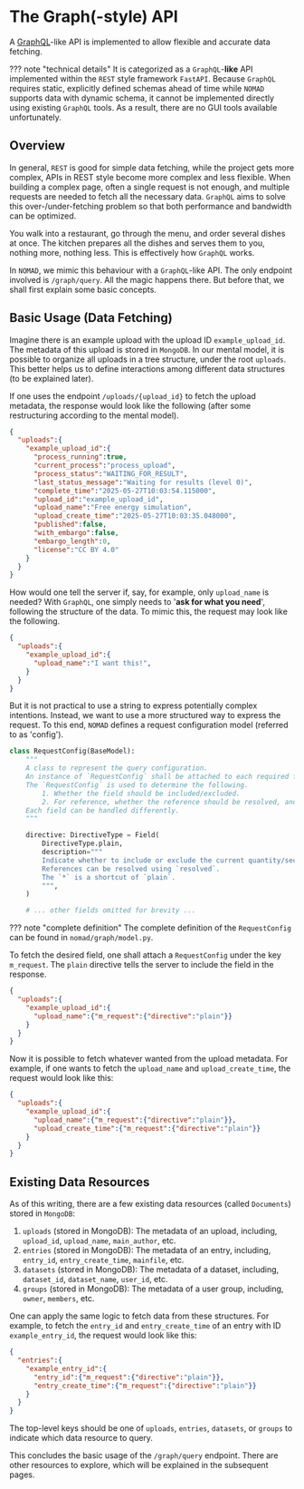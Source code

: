 # The Graph(-style) API

A [GraphQL](https://graphql.org/)-like API is implemented to allow flexible and accurate data fetching.

??? note "technical details"
    It is categorized as a `GraphQL`-**like** API implemented within the `REST` style framework `FastAPI`.
    Because `GraphQL` requires static, explicitly defined schemas ahead of time while `NOMAD` supports data with dynamic schema,
    it cannot be implemented directly using existing `GraphQL` tools.
    As a result, there are no GUI tools available unfortunately.

## Overview

In general, `REST` is good for simple data fetching, while the project gets more complex, APIs in REST style become more complex and less flexible.
When building a complex page, often a single request is not enough, and multiple requests are needed to fetch all the necessary data.
`GraphQL` aims to solve this over-/under-fetching problem so that both performance and bandwidth can be optimized.

You walk into a restaurant, go through the menu, and order several dishes at once.
The kitchen prepares all the dishes and serves them to you, nothing more, nothing less.
This is effectively how `GraphQL` works.

In `NOMAD`, we mimic this behaviour with a `GraphQL`-like API.
The only endpoint involved is `/graph/query`.
All the magic happens there.
But before that, we shall first explain some basic concepts.

## Basic Usage (Data Fetching)

Imagine there is an example upload with the upload ID `example_upload_id`.
The metadata of this upload is stored in `MongoDB`.
In our mental model, it is possible to organize all uploads in a tree structure, under the root `uploads`.
This better helps us to define interactions among different data structures (to be explained later).

If one uses the endpoint `/uploads/{upload_id}` to fetch the upload metadata,
the response would look like the following (after some restructuring according to the mental model).

```json
{
  "uploads":{
    "example_upload_id":{
      "process_running":true,
      "current_process":"process_upload",
      "process_status":"WAITING_FOR_RESULT",
      "last_status_message":"Waiting for results (level 0)",
      "complete_time":"2025-05-27T10:03:54.115000",
      "upload_id":"example_upload_id",
      "upload_name":"Free energy simulation",
      "upload_create_time":"2025-05-27T10:03:35.048000",
      "published":false,
      "with_embargo":false,
      "embargo_length":0,
      "license":"CC BY 4.0"
    }
  }
}
```

How would one tell the server if, say, for example, only `upload_name` is needed?
With `GraphQL`, one simply needs to '**ask for what you need**', following the structure of the data.
To mimic this, the request may look like the following.

```json
{
  "uploads":{
    "example_upload_id":{
      "upload_name":"I want this!",
    }
  }
}
```

But it is not practical to use a string to express potentially complex intentions.
Instead, we want to use a more structured way to express the request.
To this end, `NOMAD` defines a request configuration model (referred to as 'config').

```py
class RequestConfig(BaseModel):
    """
    A class to represent the query configuration.
    An instance of `RequestConfig` shall be attached to each required field.
    The `RequestConfig` is used to determine the following.
        1. Whether the field should be included/excluded.
        2. For reference, whether the reference should be resolved, and how to resolve it.
    Each field can be handled differently.
    """

    directive: DirectiveType = Field(
        DirectiveType.plain,
        description="""
        Indicate whether to include or exclude the current quantity/section.
        References can be resolved using `resolved`.
        The `*` is a shortcut of `plain`.
        """,
    )

    # ... other fields omitted for brevity ...
```

??? note "complete definition"
    The complete definition of the `RequestConfig` can be found in `nomad/graph/model.py`.

To fetch the desired field, one shall attach a `RequestConfig` under the key `m_request`.
The `plain` directive tells the server to include the field in the response.

```json hl_lines="4"
{
  "uploads":{
    "example_upload_id":{
      "upload_name":{"m_request":{"directive":"plain"}}
    }
  }
}
```

Now it is possible to fetch whatever wanted from the upload metadata.
For example, if one wants to fetch the `upload_name` and `upload_create_time`, the request would look like this:

```json
{
  "uploads":{
    "example_upload_id":{
      "upload_name":{"m_request":{"directive":"plain"}},
      "upload_create_time":{"m_request":{"directive":"plain"}}
    }
  }
}
```

## Existing Data Resources

As of this writing, there are a few existing data resources (called `Documents`) stored in `MongoDB`:

1. `uploads` (stored in MongoDB): The metadata of an upload, including, `upload_id`, `upload_name`, `main_author`, etc.
2. `entries` (stored in MongoDB): The metadata of an entry, including, `entry_id`, `entry_create_time`, `mainfile`, etc.
3. `datasets` (stored in MongoDB): The metadata of a dataset, including, `dataset_id`, `dataset_name`, `user_id`, etc.
4. `groups` (stored in MongoDB): The metadata of a user group, including, `owner`, `members`, etc.

One can apply the same logic to fetch data from these structures.
For example, to fetch the `entry_id` and `entry_create_time` of an entry with ID `example_entry_id`, the request would look like this:

```json
{
  "entries":{
    "example_entry_id":{
      "entry_id":{"m_request":{"directive":"plain"}},
      "entry_create_time":{"m_request":{"directive":"plain"}}
    }
  }
}
```

The top-level keys should be one of `uploads`, `entries`, `datasets`, or `groups` to indicate which data resource to query.

This concludes the basic usage of the `/graph/query` endpoint.
There are other resources to explore, which will be explained in the subsequent pages.
